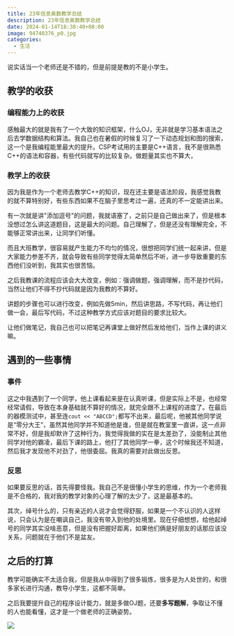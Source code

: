 ```yaml
---
title: 23年信息奥数教学总结
description: 23年信息奥数教学总结
date: 2024-01-14T18:38:40+08:00
image: 94748376_p0.jpg
categories:
  - 生活
---
```

说实话当一个老师还是不错的，但是前提是教的不是小学生。
## 教学的收获
### 编程能力上的收获
感触最大的就是我有了一个大致的知识框架，什么OJ，无非就是学习基本语法之后去学数据结构和算法。我自己也在暑假的时候复习了一下动态规划和图的搜索，这一个是我编程能里最大的提升。CSP考试用的主要是C++语言，我不是很熟悉C++的语法和容器，有些代码就写的比较复杂。做题量其实也不算大，
### 教学上的收获
因为我是作为一个老师去教学C++的知识，现在还主要是语法阶段，我感觉我教的就不算特别好，有些东西如果不在脑子里思考过一遍，还真的不一定能讲出来。

有一次就是讲"添加逗号"的问题，我就语塞了，之前只是自己做出来了，但是根本没想过怎么讲这道题目，这是最大的问题。自己理解了，但是还没有理解完全，不能够正常讲出来，让同学们听懂。

而且大班教学，很容易就产生能力不均匀的情况，很想把同学们统一起来讲，但是大家能力参差不齐，就会导致有些同学觉得太简单然后不听，进一步导致重要的东西他们没听到，我其实也很苦恼。

之后我教课的流程应该会大大改变，例如：强调做题，强调理解，而不是抄代码，当然让他们不得不抄代码就是因为我教的不算好。

讲题的步骤也可以进行改变，例如先做5min，然后讲思路，不写代码，再让他们做一会，最后写代码，不过这种教学方式应该对题目的要求比较大。

让他们做笔记，我自己也可以把笔记再课堂上做好然后发给他们，当作上课的讲义嘛。

## 遇到的一些事情
### 事件
这之中我遇到了一个同学，他上课看起来是在认真听课，但是实际上不是，也经常经常请假，导致在本身基础就不算好的情况，就完全跟不上课程的进度了。在最后的器模测试中，甚至连`cout << "ABCCD";`都写不出来，最后呢，他被其他同学说是“零分大王”，虽然其他同学并不知道他是谁，但是就在教室里一直讲，这一点非常不好，但是我却默许了这种行为，我觉得我做的实在是太差劲了，没能制止其他同学对他的霸凌，最后下课的路上，他打了其他同学一拳，这个时候我还不知道，然后我才发现他不对劲了，他很委屈。我真的需要对此做出反思。
### 反思
如果要反思的话，首先得要怪我。我自己不是很懂小学生的思维，作为一个老师我是不合格的，我对我的教学对象的心理了解的太少了，这是最基本的。

其次，绰号什么的，只有亲近的人说才会觉得舒服，如果是一个不认识的人这样说，只会认为是在嘲讽自己，我没有带入到他的处境里。现在仔细想想，给他起绰号的同学其实没啥恶意，但是没有把握好距离，如果他们俩是好朋友的话那应该没关系，问题就在于他们不是盆友。

## 之后的打算
教学可能确实不太适合我，但是我从中得到了很多锻炼，很多是为人处世的，和很多家长进行沟通，教导小学生，这都不简单。

之后我要提升自己的程序设计能力，就是多做OJ题，还要**多写题解**，争取让不懂的人也能看懂，这才是一个做老师的正确姿势。

![](post/B-生活/Summary/asset/102238754_p0.png)